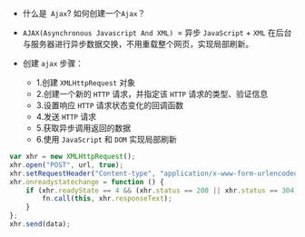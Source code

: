
- 什么是` Ajax`? 如何创建一个`Ajax`？

* `AJAX(Asynchronous Javascript And XML) `= 异步 `JavaScript` + `XML` 在后台与服务器进行异步数据交换，不用重载整个网页，实现局部刷新。

* 创建 `ajax` 步骤：
  - 1.创建 `XMLHttpRequest` 对象
  - 2.创建一个新的 `HTTP` 请求，并指定该 `HTTP` 请求的类型、验证信息
  - 3.设置响应 `HTTP` 请求状态变化的回调函数
  - 4.发送 `HTTP` 请求
  - 5.获取异步调用返回的数据
  - 6.使用 `JavaScript` 和 `DOM` 实现局部刷新

```js
var xhr = new XMLHttpRequest();
xhr.open("POST", url, true);
xhr.setRequestHeader("Content-type", "application/x-www-form-urlencoded");
xhr.onreadystatechange = function () {
    if (xhr.readyState == 4 && (xhr.status == 200 || xhr.status == 304)) {
        fn.call(this, xhr.responseText);
    }
};
xhr.send(data);
```
